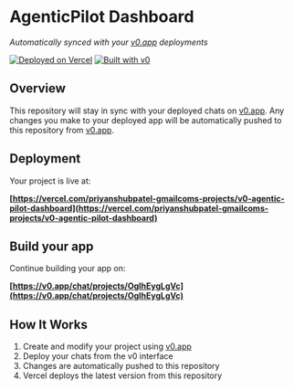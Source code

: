 # AgenticPilot Dashboard

*Automatically synced with your [v0.app](https://v0.app) deployments*

[![Deployed on Vercel](https://img.shields.io/badge/Deployed%20on-Vercel-black?style=for-the-badge&logo=vercel)](https://vercel.com/priyanshubpatel-gmailcoms-projects/v0-agentic-pilot-dashboard)
[![Built with v0](https://img.shields.io/badge/Built%20with-v0.app-black?style=for-the-badge)](https://v0.app/chat/projects/OgIhEygLgVc)

## Overview

This repository will stay in sync with your deployed chats on [v0.app](https://v0.app).
Any changes you make to your deployed app will be automatically pushed to this repository from [v0.app](https://v0.app).

## Deployment

Your project is live at:

**[https://vercel.com/priyanshubpatel-gmailcoms-projects/v0-agentic-pilot-dashboard](https://vercel.com/priyanshubpatel-gmailcoms-projects/v0-agentic-pilot-dashboard)**

## Build your app

Continue building your app on:

**[https://v0.app/chat/projects/OgIhEygLgVc](https://v0.app/chat/projects/OgIhEygLgVc)**

## How It Works

1. Create and modify your project using [v0.app](https://v0.app)
2. Deploy your chats from the v0 interface
3. Changes are automatically pushed to this repository
4. Vercel deploys the latest version from this repository